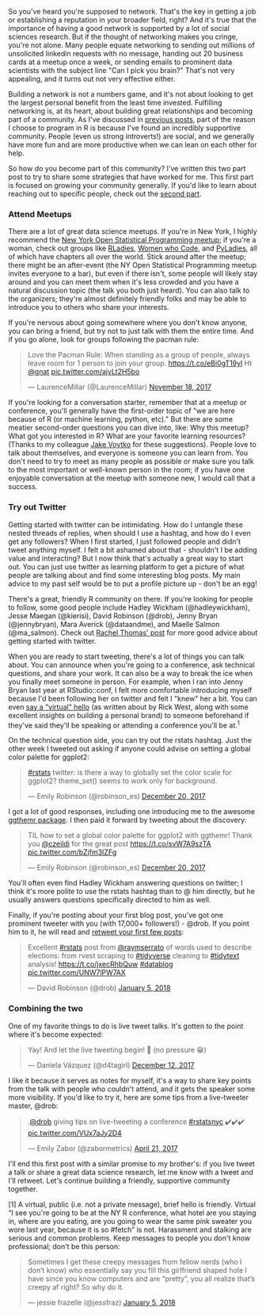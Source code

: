 So you've heard you're supposed to network. That's the key in getting a job or establishing a reputation in your broader field, right? And it's true that the importance of having a good network is supported by a lot of social sciences research.  But if the thought of networking makes you cringe, you're not alone. Many people equate networking to sending out millions of unsolicited linkedin requests with no message, handing out 20 business cards at a meetup once a week, or sending emails to prominent data scientists with the subject line "Can I pick you brain?" That's not very appealing, and it turns out not very effective either. 

Building a network is not a numbers game, and it's not about looking to get the largest personal benefit from the least time invested. Fulfilling networking is, at its heart, about building great relationships and becoming part of a community. As I've discussed in [previous posts](https://robinsones.github.io/Making-R-Code-Faster-A-Case-Study/), part of the reason I choose to program in R is because I've found an incredibly supportive community. People (even us strong introverts!) are social, and we generally have more fun and are more productive when we can lean on each other for help. 

So how do you become part of this community? I've written this two part post to try to share some strategies that have worked for me. This first part is focused on growing your community generally. If you'd like to learn about reaching out to specific people, check out the [second part](LINK!). 

### Attend Meetups

There are a lot of great data science meetups. If you're in New York, I highly recommend the [New York Open Statistical Programming meetup](https://www.meetup.com/nyhackr/); if you're a woman, check out groups like [RLadies](https://rladies.org/), [Women who Code](https://www.womenwhocode.com/), and [PyLadies](http://www.pyladies.com/), all of which have chapters all over the world. Stick around after the meetup; there might be an after-event (the NY Open Statistical Programming meetup invites everyone to a bar), but even if there isn't, some people will likely stay around and you can meet them when it's less crowded and you have a natural discussion topic (the talk you both just heard). You can also talk to the organizers; they're almost definitely friendly folks and may be able to introduce you to others who share your interests. 

If you're nervous about going somewhere where you don't know anyone, you can bring a friend, but try not to just talk with them the entire time. And if you go alone, look for groups following the pacman rule: 

<blockquote class="twitter-tweet" data-lang="en"><p lang="en" dir="ltr">Love the Pacman Rule: When standing as a group of people, always leave room for 1 person to join your group. <a href="https://t.co/eBi0gT19yl">https://t.co/eBi0gT19yl</a>  Ht <a href="https://twitter.com/gnat?ref_src=twsrc%5Etfw">@gnat</a> <a href="https://t.co/ajvLt2H5bo">pic.twitter.com/ajvLt2H5bo</a></p>&mdash; LaurenceMillar (@LaurenceMillar) <a href="https://twitter.com/LaurenceMillar/status/931795364843200513?ref_src=twsrc%5Etfw">November 18, 2017</a></blockquote>
<script async src="https://platform.twitter.com/widgets.js" charset="utf-8"></script>

If you're looking for a conversation starter, remember that at a meetup or conference, you'll generally have the first-order topic of "we are here because of R (or machine learning, python, etc)." But there are some meatier second-order questions you can dive into, like: Why this meetup? What got you interested in R? What are your favorite learning resources? (Thanks to my colleague [Jake Voytko](https://twitter.com/jakevoytko) for these suggestions). People love to talk about themselves, and everyone is someone you can learn from. You don't need to try to meet as many people as possible or make sure you talk to the most important or well-known person in the room; if you have one enjoyable conversation at the meetup with someone new, I would call that a success. 

### Try out Twitter

Getting started with twitter can be intimidating. How do I untangle these nested threads of replies, when should I use a hashtag, and how do I even get any followers? When I first started, I just followed people and didn't tweet anything myself. I felt a bit ashamed about that - shouldn't I be adding value and interacting? But I now think that's actually a great way to start out. You can just use twitter as learning platform to get a picture of what people are talking about and find some interesting blog posts. My main advice to my past self would be to put a profile picture up - don't be an egg!  

There's a great, friendly R community on there. If you're looking for people to follow, some good people include Hadley Wickham (@hadleywickham), Jesse Maegan (@kierisi), David Robinson (@drob), Jenny Bryan (@jennybryan), Mara Averick (@dataandme), and Maelle Salmon (@ma_salmon). Check out [Rachel Thomas' post](http://www.fast.ai/2017/12/18/personal-brand/) for more good advice about getting started with twitter. 

When you are ready to start tweeting, there's a lot of things you can talk about. You can announce when you're going to a conference, ask technical questions, and share your work. It can also be a way to break the ice when you finally meet someone in person. For example, when I ran into Jenny Bryan last year at RStudio::conf, I felt more comfortable introducing myself because I'd been following her on twitter and felt I "knew" her a bit. You can even [say a "virtual" hello](https://medium.freecodecamp.org/building-your-personal-brand-as-a-new-web-developer-f6d4150fd217) (as written about by Rick West, along with some excellent insights on building a personal brand) to someone beforehand if they've said they'll be speaking or attending a conference you'll be at.<sup>1</sup>

On the technical question side, you can try out the rstats hashtag. Just the other week I tweeted out asking if anyone could advise on setting a global color palette for ggplot2: 

<blockquote class="twitter-tweet" data-lang="en"><p lang="en" dir="ltr"><a href="https://twitter.com/hashtag/rstats?src=hash&amp;ref_src=twsrc%5Etfw">#rstats</a> twitter: is there a way to globally set the color scale for ggplot2? theme_set() seems to work only for background.</p>&mdash; Emily Robinson (@robinson_es) <a href="https://twitter.com/robinson_es/status/943500138265399296?ref_src=twsrc%5Etfw">December 20, 2017</a></blockquote>
<script async src="https://platform.twitter.com/widgets.js" charset="utf-8"></script>

I got a lot of good responses, including one introducing me to the awesome [ggthemr package](https://github.com/cttobin/ggthemr). I then paid it forward by tweeting about the discovery:

<blockquote class="twitter-tweet" data-lang="en"><p lang="en" dir="ltr">TIL how to set a global color palette for ggplot2 with ggthemr! Thank you <a href="https://twitter.com/czeildi?ref_src=twsrc%5Etfw">@czeildi</a> for the great post <a href="https://t.co/svW7A9szTA">https://t.co/svW7A9szTA</a> <a href="https://t.co/bZjfm3IZFg">pic.twitter.com/bZjfm3IZFg</a></p>&mdash; Emily Robinson (@robinson_es) <a href="https://twitter.com/robinson_es/status/943549279595126785?ref_src=twsrc%5Etfw">December 20, 2017</a></blockquote>
<script async src="https://platform.twitter.com/widgets.js" charset="utf-8"></script>

You'll often even find Hadley Wickham answering questions on twitter; I think it's more polite to use the rstats hashtag  than to @ him directly, but he usually answers questions specifically directed to him as well.  

Finally, if you're posting about your first blog post, you've got one prominent tweeter with you (with 17,000+ followers!) - @drob. If you point him to it, he will read and [retweet your first few posts](http://varianceexplained.org/r/start-blog/):   
<blockquote class="twitter-tweet" data-lang="en"><p lang="en" dir="ltr">Excellent <a href="https://twitter.com/hashtag/rstats?src=hash&amp;ref_src=twsrc%5Etfw">#rstats</a> post from <a href="https://twitter.com/raymserrato?ref_src=twsrc%5Etfw">@raymserrato</a> of words used to describe elections: from rvest scraping to <a href="https://twitter.com/hashtag/tidyverse?src=hash&amp;ref_src=twsrc%5Etfw">#tidyverse</a> cleaning to <a href="https://twitter.com/hashtag/tidytext?src=hash&amp;ref_src=twsrc%5Etfw">#tidytext</a> analysis! <a href="https://t.co/jxecRhbQuw">https://t.co/jxecRhbQuw</a> <a href="https://twitter.com/hashtag/datablog?src=hash&amp;ref_src=twsrc%5Etfw">#datablog</a> <a href="https://t.co/UNW7lPW7AX">pic.twitter.com/UNW7lPW7AX</a></p>&mdash; David Robinson (@drob) <a href="https://twitter.com/drob/status/949091986409062400?ref_src=twsrc%5Etfw">January 5, 2018</a></blockquote>
<script async src="https://platform.twitter.com/widgets.js" charset="utf-8"></script>

### Combining the two

One of my favorite things to do is live tweet talks. It's gotten to the point where it's become expected: 

<blockquote class="twitter-tweet" data-lang="en"><p lang="en" dir="ltr">Yay! And let the live tweeting begin! 🙌 (no pressure 😁)</p>&mdash; Daniela Vázquez (@d4tagirl) <a href="https://twitter.com/d4tagirl/status/940730957128175616?ref_src=twsrc%5Etfw">December 12, 2017</a></blockquote>
<script async src="https://platform.twitter.com/widgets.js" charset="utf-8"></script>

I like it because it serves as notes for myself, it's a way to share key points from the talk with people who couldn't attend, and it gets the speaker some more visibility. If you'd like to try it, here are some tips from a live-tweeter master, @drob: 

<blockquote class="twitter-tweet" data-lang="en"><p lang="en" dir="ltr">.<a href="https://twitter.com/drob?ref_src=twsrc%5Etfw">@drob</a> giving tips on live-tweeting a conference <a href="https://twitter.com/hashtag/rstatsnyc?src=hash&amp;ref_src=twsrc%5Etfw">#rstatsnyc</a> ✔️✔️✔️ <a href="https://t.co/VUx7aJy2D4">pic.twitter.com/VUx7aJy2D4</a></p>&mdash; Emily Zabor (@zabormetrics) <a href="https://twitter.com/zabormetrics/status/855518845779496961?ref_src=twsrc%5Etfw">April 21, 2017</a></blockquote>
<script async src="https://platform.twitter.com/widgets.js" charset="utf-8"></script>

I'll end this first post with a similar promise to my brother's: if you live tweet a talk or share a great data science research, let me know with a tweet and I'll retweet. Let's continue building a friendly, supportive community together.

[1] A virtual, public (i.e. not a private message), brief hello is friendly. Virtual “I see you're going to be at the NY R conference, what hotel are you staying in, where are you eating, are you going to wear the same pink sweater you wore last year, because it is so #fetch” is not. Harassment and stalking are serious and common problems. Keep messages to people you don't know professional; don't be this person: 

<blockquote class="twitter-tweet" data-lang="en"><p lang="en" dir="ltr">Sometimes I get these creepy messages from fellow nerds (who I don’t know) who essentially say you fill this girlfriend shaped hole I have since you know computers and are “pretty”, you all realize that’s creepy af right? So why do it.</p>&mdash; jessie frazelle (@jessfraz) <a href="https://twitter.com/jessfraz/status/949263339271720960?ref_src=twsrc%5Etfw">January 5, 2018</a></blockquote>
<script async src="https://platform.twitter.com/widgets.js" charset="utf-8"></script>
